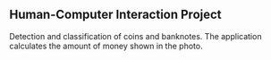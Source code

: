 ## Human-Computer Interaction Project

Detection and classification of coins and banknotes. The application calculates the amount of money shown in the photo.
